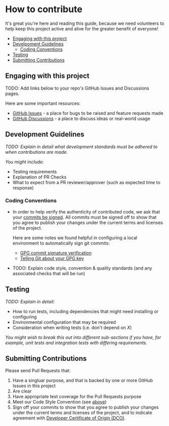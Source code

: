 # How to contribute

It's great you're here and reading this guide, because we need volunteers to help keep this project active and alive for the greater benefit of everyone!

- [Engaging with this project](#engaging-with-this-project)
- [Develpoment Guidelines](#develpoment-guidelines)
  - [Coding Conventions](#coding-conventions)
- [Testing](#testing)
- [Submitting Contributions](#submitting-contributions)

## Engaging with this project

TODO: Add links below to your repo's GitHub Issues and Discussions pages.

Here are some important resources:
- [GitHub Issues](#) - a place for bugs to be raised and feature requests made
- [GitHub Discussions](#) - a place to discuss ideas or real-world usage

## Development Guidelines

*TODO: Explain in detail what development standards must be adhered to when contributions are made.*

*You might include:*
- Testing requirements
- Explanation of PR Checks
- What to expect from a PR reviewer/approver (such as expected time to response)

### Coding Conventions

- In order to help verify the authenticity of contributed code, we ask that your [commits be signed](https://docs.github.com/en/authentication/managing-commit-signature-verification/signing-commits). 
  All commits must be signed off to show that you agree to publish your changes under the current terms and licenses of the project.
  
  Here are some notes we found helpful in configuring a local environment to automatically sign git commits:
    - [GPG commit signature verification](https://docs.github.com/en/authentication/managing-commit-signature-verification/about-commit-signature-verification#gpg-commit-signature-verification)
    - [Telling Git about your GPG key](https://docs.github.com/en/authentication/managing-commit-signature-verification/telling-git-about-your-signing-key#telling-git-about-your-gpg-key)
    
- TODO: Explain code style, convention & quality standards (and any associated checks that will be run)

## Testing

*TODO: Explain in detail:*

- How to run tests, including dependencies that might need installing or configuring
- Environmental configuration that may be required
- Consideration when writing tests (i.e. don't depend on *X*)

*You might wish to break this out into different sub-sections if you have, for example, unit tests and integration tests with differing requirements.*


## Submitting Contributions

Please send Pull Requests that:
1. Have a singluar purpose, and that is backed by one or more GitHub Issues in this project
2. Are clear
3. Have appropriate test coverage for the Pull Requests purpose
4. Meet our Code Style Convention (see [above](#develpoment-guidelines))
5. Sign off your commits to show that you agree to publish your changes under the current terms and licenses of the project, and to indicate agreement with [Developer Certificate of Origin (DCO)](https://developercertificate.org/).
